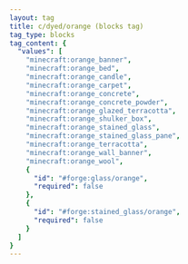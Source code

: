 ```yaml
---
layout: tag
title: c/dyed/orange (blocks tag)
tag_type: blocks
tag_content: {
  "values": [
    "minecraft:orange_banner",
    "minecraft:orange_bed",
    "minecraft:orange_candle",
    "minecraft:orange_carpet",
    "minecraft:orange_concrete",
    "minecraft:orange_concrete_powder",
    "minecraft:orange_glazed_terracotta",
    "minecraft:orange_shulker_box",
    "minecraft:orange_stained_glass",
    "minecraft:orange_stained_glass_pane",
    "minecraft:orange_terracotta",
    "minecraft:orange_wall_banner",
    "minecraft:orange_wool",
    {
      "id": "#forge:glass/orange",
      "required": false
    },
    {
      "id": "#forge:stained_glass/orange",
      "required": false
    }
  ]
}
---
```

